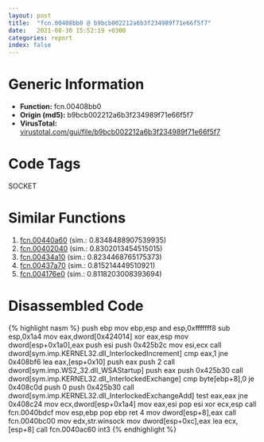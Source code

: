 ```yaml
---
layout: post
title:  "fcn.00408bb0 @ b9bcb002212a6b3f234989f71e66f5f7"
date:   2021-08-30 15:52:19 +0300
categories: report
index: false
---
```


# Generic Information
- **Function:** fcn.00408bb0
- **Origin (md5):** b9bcb002212a6b3f234989f71e66f5f7
- **VirusTotal:** [virustotal.com/gui/file/b9bcb002212a6b3f234989f71e66f5f7][virustotal_ref]

# Code Tags
<span class="tag" id="SOCKET">SOCKET</span>


# Similar Functions

1. [fcn.00440a60][similar_1_ref] (sim.: 0.8348488907539935)
2. [fcn.00402040][similar_2_ref] (sim.: 0.8302013454515015)
3. [fcn.00434a10][similar_3_ref] (sim.: 0.8234468765175373)
4. [fcn.00437a70][similar_4_ref] (sim.: 0.815214449510921)
5. [fcn.004176e0][similar_5_ref] (sim.: 0.8118203008393694)


# Disassembled Code

{% highlight nasm %}
push ebp
mov ebp,esp
and esp,0xfffffff8
sub esp,0x1a4
mov eax,dword[0x424014]
xor eax,esp
mov dword[esp+0x1a0],eax
push esi
push 0x425b2c
mov esi,ecx
call dword[sym.imp.KERNEL32.dll_InterlockedIncrement]
cmp eax,1
jne 0x408bf6
lea eax,[esp+0x10]
push eax
push 2
call dword[sym.imp.WS2_32.dll_WSAStartup]
push eax
push 0x425b30
call dword[sym.imp.KERNEL32.dll_InterlockedExchange]
cmp byte[ebp+8],0
je 0x408c0d
push 0
push 0x425b30
call dword[sym.imp.KERNEL32.dll_InterlockedExchangeAdd]
test eax,eax
jne 0x408c24
mov ecx,dword[esp+0x1a4]
mov eax,esi
pop esi
xor ecx,esp
call fcn.0040bdcf
mov esp,ebp
pop ebp
ret 4
mov dword[esp+8],eax
call fcn.0040bc00
mov edx,str.winsock
mov dword[esp+0xc],eax
lea ecx,[esp+8]
call fcn.0040ac60
int3
{% endhighlight %}


[similar_1_ref]: /report/fcn.00440a60@279a61b1e76da49531f1f16fd1102a2d
[similar_2_ref]: /report/fcn.00402040@9c2b894b84f59672d8be2e984066f76f
[similar_3_ref]: /report/fcn.00434a10@279a61b1e76da49531f1f16fd1102a2d
[similar_4_ref]: /report/fcn.00437a70@279a61b1e76da49531f1f16fd1102a2d
[similar_5_ref]: /report/fcn.004176e0@c60344b51fa39a329b92557d24ff7670
[virustotal_ref]: https://www.virustotal.com/gui/file/b9bcb002212a6b3f234989f71e66f5f7